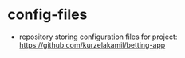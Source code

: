 # config-files

* repository storing configuration files for project: https://github.com/kurzelakamil/betting-app
